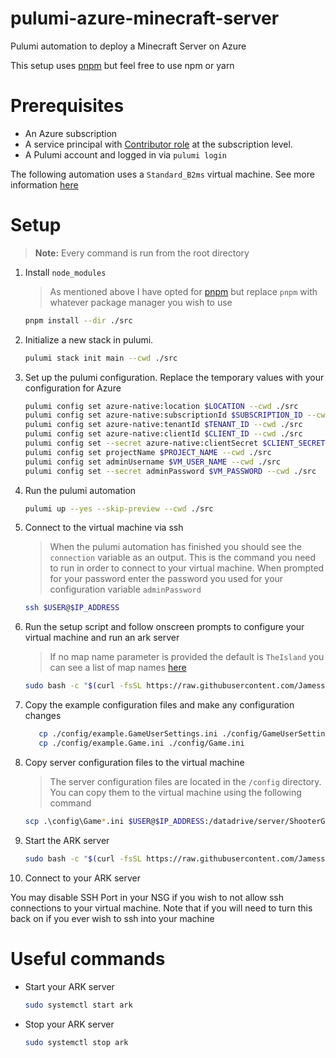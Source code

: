 # pulumi-azure-minecraft-server

Pulumi automation to deploy a Minecraft Server on Azure

This setup uses [pnpm](https://pnpm.io/) but feel free to use npm or yarn

# Prerequisites

- An Azure subscription
- A service principal with [Contributor role](https://docs.microsoft.com/azure/role-based-access-control/built-in-roles#contributor) at the subscription level.
- A Pulumi account and logged in via `pulumi login`

The following automation uses a `Standard_B2ms` virtual machine. See more information [here](https://docs.microsoft.com/en-us/azure/virtual-machines/sizes-b-series-burstable)

# Setup

> **Note:** Every command is run from the root directory

1. Install `node_modules`

   > As mentioned above I have opted for [pnpm](https://pnpm.io/) but replace `pnpm` with whatever package manager you wish to use

   ```bash
   pnpm install --dir ./src
   ```

2. Initialize a new stack in pulumi.

   ```bash
   pulumi stack init main --cwd ./src
   ```

3. Set up the pulumi configuration. Replace the temporary values with your configuration for Azure

   ```bash
   pulumi config set azure-native:location $LOCATION --cwd ./src
   pulumi config set azure-native:subscriptionId $SUBSCRIPTION_ID --cwd ./src
   pulumi config set azure-native:tenantId $TENANT_ID --cwd ./src
   pulumi config set azure-native:clientId $CLIENT_ID --cwd ./src
   pulumi config set --secret azure-native:clientSecret $CLIENT_SECRET --cwd ./src
   pulumi config set projectName $PROJECT_NAME --cwd ./src
   pulumi config set adminUsername $VM_USER_NAME --cwd ./src
   pulumi config set --secret adminPassword $VM_PASSWORD --cwd ./src
   ```

4. Run the pulumi automation

   ```bash
   pulumi up --yes --skip-preview --cwd ./src
   ```

5. Connect to the virtual machine via ssh

   > When the pulumi automation has finished you should see the `connection` variable as an output. This is the command you need to run in order to connect to your virtual machine. When prompted for your password enter the password you used for your configuration variable `adminPassword`

   ```bash
   ssh $USER@$IP_ADDRESS
   ```

6. Run the setup script and follow onscreen prompts to configure your virtual machine and run an ark server

   > If no map name parameter is provided the default is `TheIsland` you can see a list of map names [here](https://ark.fandom.com/wiki/Server_configuration#Map_names)

   ```bash
   sudo bash -c "$(curl -fsSL https://raw.githubusercontent.com/Jamess-Lucass/pulumi-azure-ark-server/bin/setup)" -s -- <Map-Name>
   ```

7. Copy the example configuration files and make any configuration changes

   ```bash
      cp ./config/example.GameUserSettings.ini ./config/GameUserSettings.ini
      cp ./config/example.Game.ini ./config/Game.ini
   ```

8. Copy server configuration files to the virtual machine

   > The server configuration files are located in the `/config` directory. You can copy them to the virtual machine using the following command

   ```bash
   scp .\config\Game*.ini $USER@$IP_ADDRESS:/datadrive/server/ShooterGame/Saved/Config/LinuxServer
   ```

9. Start the ARK server

   ```bash
   sudo bash -c "$(curl -fsSL https://raw.githubusercontent.com/Jamess-Lucass/pulumi-azure-ark-server/bin/start"
   ```

10. Connect to your ARK server

You may disable SSH Port in your NSG if you wish to not allow ssh connections to your virtual machine. Note that if you will need to turn this back on if you ever wish to ssh into your machine

# Useful commands

- Start your ARK server

  ```bash
  sudo systemctl start ark
  ```

- Stop your ARK server

  ```bash
  sudo systemctl stop ark
  ```
